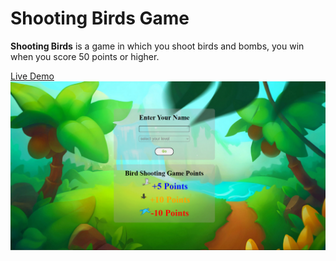 # Shooting Birds Game

**Shooting Birds** is a game in which you shoot birds and bombs, you win when you score 50 points or higher.

[Live Demo](https://yasmineel-shahat.github.io/shooting-birds/)
![Game Intro](images/intro.png)
